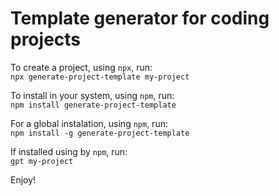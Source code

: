 # Template generator for coding projects

To create a project, using `npx`, run:<br/>
`npx generate-project-template my-project`

To install in your system, using `npm`, run:<br/>
`npm install generate-project-template`

For a global instalation, using `npm`, run:<br/>
`npm install -g generate-project-template`

If installed using by `npm`, run:<br/>
`gpt my-project`

Enjoy!